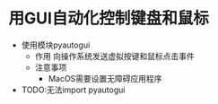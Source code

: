 #  用GUI自动化控制键盘和鼠标
- 使用模块pyautogui
    - 作用 向操作系统发送虚拟按键和鼠标点击事件
    - 注意事项
        - MacOS需要设置无障碍应用程序
- TODO:无法import pyautogui
